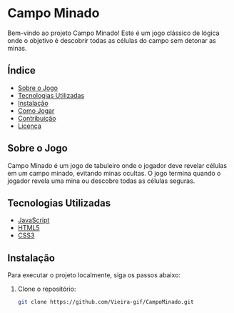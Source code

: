 # Campo Minado

Bem-vindo ao projeto Campo Minado! Este é um jogo clássico de lógica onde o objetivo é descobrir todas as células do campo sem detonar as minas.

## Índice

- [Sobre o Jogo](#sobre-o-jogo)
- [Tecnologias Utilizadas](#tecnologias-utilizadas)
- [Instalação](#instalação)
- [Como Jogar](#como-jogar)
- [Contribuição](#contribuição)
- [Licença](#licença)

## Sobre o Jogo

Campo Minado é um jogo de tabuleiro onde o jogador deve revelar células em um campo minado, evitando minas ocultas. O jogo termina quando o jogador revela uma mina ou descobre todas as células seguras.

## Tecnologias Utilizadas

- [JavaScript](https://www.javascript.com/)
- [HTML5](https://developer.mozilla.org/pt-BR/docs/Web/HTML)
- [CSS3](https://www.w3.org/Style/CSS/Overview.en.html)

## Instalação

Para executar o projeto localmente, siga os passos abaixo:

1. Clone o repositório:
   ```bash
   git clone https://github.com/Vieira-gif/CampoMinado.git
